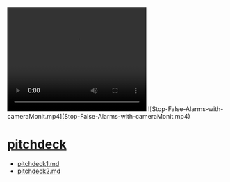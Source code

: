 
<video width="320" height="240" controls>
  <source src="Stop-False-Alarms-with-cameraMonit.mp4" type="video/mp4">
</video>
![Stop-False-Alarms-with-cameraMonit.mp4](Stop-False-Alarms-with-cameraMonit.mp4)

# [pitchdeck](http://pitchdeck.cameramonit.com)



+ [pitchdeck1.md](pitchdeck1.md)
+ [pitchdeck2.md](pitchdeck2.md)

